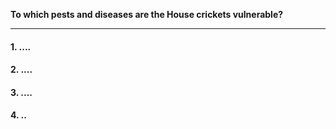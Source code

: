 **To which pests and diseases are the House crickets vulnerable?**

***

#### 1. ....

#### 2. ....

#### 3. ....

#### 4. ..
